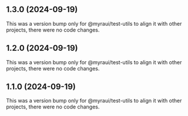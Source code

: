 ## 1.3.0 (2024-09-19)

This was a version bump only for @myraui/test-utils to align it with other projects, there were no code changes.

## 1.2.0 (2024-09-19)

This was a version bump only for @myraui/test-utils to align it with other projects, there were no code changes.

## 1.1.0 (2024-09-19)

This was a version bump only for @myraui/test-utils to align it with other projects, there were no code changes.
